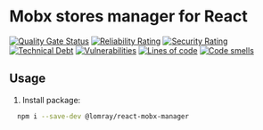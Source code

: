 # Mobx stores manager for React

[![Quality Gate Status](https://sonarqube-proxy.lomray.com/status/react-mobx-manager?token=f68c8c249a55eb95ce844d72ee2b9237)](https://sonarqube.lomray.com/dashboard?id=react-mobx-manager)
[![Reliability Rating](https://sonarqube-proxy.lomray.com/reliability/react-mobx-manager?token=f68c8c249a55eb95ce844d72ee2b9237)](https://sonarqube.lomray.com/dashboard?id=react-mobx-manager)
[![Security Rating](https://sonarqube-proxy.lomray.com/security/react-mobx-manager?token=f68c8c249a55eb95ce844d72ee2b9237)](https://sonarqube.lomray.com/dashboard?id=react-mobx-manager)
[![Technical Debt](https://sonarqube-proxy.lomray.com/techdept/react-mobx-manager?token=f68c8c249a55eb95ce844d72ee2b9237)](https://sonarqube.lomray.com/dashboard?id=react-mobx-manager)
[![Vulnerabilities](https://sonarqube-proxy.lomray.com/vulnerabilities/react-mobx-manager?token=f68c8c249a55eb95ce844d72ee2b9237)](https://sonarqube.lomray.com/dashboard?id=react-mobx-manager)
[![Lines of code](https://sonarqube-proxy.lomray.com/lines/react-mobx-manager?token=f68c8c249a55eb95ce844d72ee2b9237)](https://sonarqube.lomray.com/dashboard?id=react-mobx-manager)
[![Code smells](https://sonarqube-proxy.lomray.com/codesmells/react-mobx-manager?token=f68c8c249a55eb95ce844d72ee2b9237)](https://sonarqube.lomray.com/dashboard?id=react-mobx-manager)

## Usage

1. Install package:

```sh
  npm i --save-dev @lomray/react-mobx-manager
```
